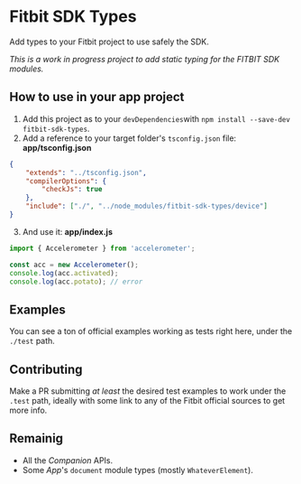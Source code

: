 # Fitbit SDK Types

Add types to your Fitbit project to use safely the SDK.

_This is a work in progress project to add static typing for the FITBIT SDK modules._

## How to use in your app project

1. Add this project as to your `devDependencies`with `npm install --save-dev fitbit-sdk-types`.
2. Add a reference to your target folder's `tsconfig.json` file:
   **app/tsconfig.json**

```json
{
	"extends": "../tsconfig.json",
	"compilerOptions": {
		"checkJs": true
	},
	"include": ["./", "../node_modules/fitbit-sdk-types/device"]
}
```

3. And use it:
   **app/index.js**

```typescript
import { Accelerometer } from 'accelerometer';

const acc = new Accelerometer();
console.log(acc.activated);
console.log(acc.potato); // error
```

## Examples

You can see a ton of official examples working as tests right here, under the `./test` path.

## Contributing

Make a PR submitting _at least_ the desired test examples to work under the `.test` path, ideally with some link to any of the Fitbit official sources to get more info.

## Remainig

- All the _Companion_ APIs.
- Some _App_'s `document` module types (mostly `WhateverElement`).
